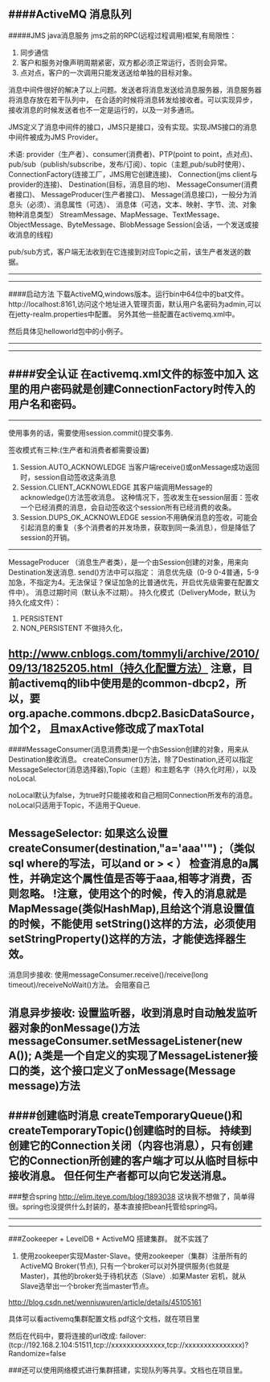 ####ActiveMQ 消息队列
---
#####JMS java消息服务
jms之前的RPC(远程过程调用)框架,有局限性：
1. 同步通信
2. 客户和服务对像声明周期紧密，双方都必须正常运行，否则会异常。
3. 点对点，客户的一次调用只能发送送给单独的目标对象。

消息中间件很好的解决了以上问题。发送者将消息发送给消息服务器，消息服务器将消息存放在若干队列中，
在合适的时候将消息转发给接收者。可以实现异步，接收消息的时候发送者也不一定是运行的，以及一对多通讯。

JMS定义了消息中间件的接口，JMS只是接口，没有实现。实现JMS接口的消息中间件被成为JMS Provider。

术语:  provider（生产者）、consumer(消费者)、PTP(point to point，点对点)、
pub/sub（publish/subscribe，发布/订阅）、topic（主题,pub/sub时使用）、
ConnectionFactory(连接工厂，JMS用它创建连接)、
Connection(jms client与provider的连接)、
Destination(目标，消息目的地)、
MessageConsumer(消费者接口)、
MessageProducer(生产者接口)、
Message(消息接口)，一般分为消息头（必须）、消息属性（可选）、
消息体（可选，文本、映射、字节、流、对象物种消息类型）
StreamMessage、MapMessage、TextMessage、ObjectMessage、ByteMessage、BlobMessage 
Session(会话，一个发送或接收消息的线程)

pub/sub方式，客户端无法收到在它连接到对应Topic之前，该生产者发送的数据。

---
---
####启动方法
下载ActiveMQ,windows版本。运行bin中64位中的bat文件。
http://localhost:8161,访问这个地址进入管理页面，默认用户名密码为admin,可以在jetty-realm.properties中配置。
另外其他一些配置在activemq.xml中。

然后具体见helloworld包中的小例子。

---
---
####安全认证
在activemq.xml文件的<broker>标签中加入
        <plugins>
			<simpleAuthenticationPlugin>
				<users>
					<authenticationUser username="zx" password="123456" groups="users,admins"/>
				</users>
			</simpleAuthenticationPlugin>
		</plugins>
这里的用户密码就是创建ConnectionFactory时传入的用户名和密码。
---
---
使用事务的话，需要使用session.commit()提交事务.

签收模式有三种:(生产者和消费者都需要设置)
1. Session.AUTO_ACKNOWLEDGE 当客户端receive()或onMessage成功返回时，session自动签收这条消息
2. Session.CLIENT_ACKNOWLEDGE 其客户端调用Message的acknowledge()方法签收消息。
这种情况下，签收发生在session层面：签收一个已经消费的消息，会自动签收这个session所有已经消费的收条。
3. Session.DUPS_OK_ACKNOWLEDGE session不用确保消息的签收，可能会引起消息的重复（多个消费者的并发场景，获取到同一条消息），但是降低了session的开销。


---
MessageProducer （消息生产者类），是一个由Session创建的对象，用来向Destination发送消息.
send()方法中可以指定：
消息优先级（0-9 0-4普通，5-9加急，不指定为4。无法保证？保证加急的比普通优先，开启优先级需要在配置文件中）。
消息过期时间（默认永不过期）。
持久化模式（DeliveryMode，默认为持久化成文件）：
1. PERSISTENT 
2. NON_PERSISTENT  不做持久化，

http://www.cnblogs.com/tommyli/archive/2010/09/13/1825205.html（持久化配置方法）
注意，目前activemq的lib中使用是的common-dbcp2，所以，要org.apache.commons.dbcp2.BasicDataSource，加个2，
且maxActive修改成了maxTotal
---
####MessageConsumer(消息消费类)是一个由Session创建的对象，用来从Destination接收消息。
createConsumer()方法，除了Destination,还可以指定MessageSelector(消息选择器),Topic（主题）和主题名字（持久化时用），以及noLocal.

noLocal默认为false，为true时只能接收和自己相同Connection所发布的消息。noLocal只适用于Topic，不适用于Queue.

MessageSelector:
如果这么设置createConsumer(destination,"a='aaa''") ;（类似sql where的写法，可以and or > < ）
检查消息的a属性，并确定这个属性值是否等于aaa,相等才消费，否则忽略。
!注意，使用这个的时候，传入的消息就是MapMessage(类似HashMap),且给这个消息设置值的时候，不能使用
setString()这样的方法，必须使用setStringProperty()这样的方法，才能使选择器生效。
---
消息同步接收:
使用messageConsumer.receive()/receive(long timeout)/receiveNoWait()方法。
会阻塞自己

消息异步接收:
设置监听器，收到消息时自动触发监听器对象的onMessage()方法
messageConsumer.setMessageListener(new A());
A类是一个自定义的实现了MessageListener接口的类，这个接口定义了onMessage(Message message)方法
---
####创建临时消息
createTemporaryQueue()和createTemporaryTopic()创建临时的目标。
持续到创建它的Connection关闭（内容也消息），只有创建它的Connection所创建的客户端才可以从临时目标中接收消息。
但任何生产者都可以向它发送消息。
---
###整合spring
http://elim.iteye.com/blog/1893038
这块我不想做了，简单得很。spring也没提供什么封装的，基本直接把bean托管给spring吗。

---
---
###Zookeeper + LevelDB + ActiveMQ 搭建集群。 就不实践了
1. 使用zookeeper实现Master-Slave。使用zookeeper（集群）注册所有的ActiveMQ Broker(节点),
只有一个broker可以对外提供服务(也就是Master)，其他的broker处于待机状态（Slave）.如果Master
宕机，就从Slave选举出一个broker充当master节点。

http://blog.csdn.net/wenniuwuren/article/details/45105161

具体可以看activemq集群配置文档.pdf这个文档，就在项目里

然后在代码中，要将连接的url改成:
failover:(tcp://192.168.2.104:51511,tcp://xxxxxxxxxxxxxx,tcp://xxxxxxxxxxxxxxx)?Randomize=false

###还可以使用网络模式进行集群搭建，实现队列等共享。文档也在项目里。



